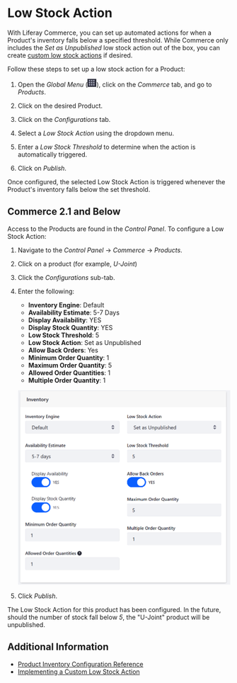 # Low Stock Action

With Liferay Commerce, you can set up automated actions for when a Product's inventory falls below a specified threshold. While Commerce only includes the *Set as Unpublished* low stock action out of the box, you can create [custom low stock actions](../developer-guide/managing-inventory/implementing-a-custom-low-stock-activity.md) if desired.

Follow these steps to set up a low stock action for a Product:

1. Open the *Global Menu* (![Global Menu](../images/icon-applications-menu.png)), click on the *Commerce* tab, and go to *Products*.

1. Click on the desired Product.

1. Click on the *Configurations* tab.

1. Select a *Low Stock Action* using the dropdown menu.

1. Enter a *Low Stock Threshold* to determine when the action is automatically triggered.

1. Click on *Publish*.

Once configured, the selected Low Stock Action is triggered whenever the Product's inventory falls below the set threshold.

## Commerce 2.1 and Below

Access to the Products are found in the _Control Panel_. To configure a Low Stock Action:

1. Navigate to the _Control Panel_ → _Commerce_ → _Products_.
1. Click on a product (for example, _U-Joint_)
1. Click the _Configurations_ sub-tab.
1. Enter the following:
    * **Inventory Engine**: Default
    * **Availability Estimate**: 5-7 Days
    * **Display Availability**: YES
    * **Display Stock Quantity**: YES
    * **Low Stock Threshold**: 5
    * **Low Stock Action**: Set as Unpublished
    * **Allow Back Orders**: Yes
    * **Minimum Order Quantity**: 1
    * **Maximum Order Quantity**: 5
    * **Allowed Order Quantities**: 1
    * **Multiple Order Quantity**: 1

    ![Product Configuration for Low Stock Action](./low-stock-action/images/01.png)

1. Click _Publish_.

The Low Stock Action for this product has been configured. In the future, should the number of stock fall below _5_, the "U-Joint" product will be unpublished.

## Additional Information

* [Product Inventory Configuration Reference](./product-inventory-configuration-reference.md)
* [Implementing a Custom Low Stock Action](../developer-guide/managing-inventory/implementing-a-custom-low-stock-activity.md)
